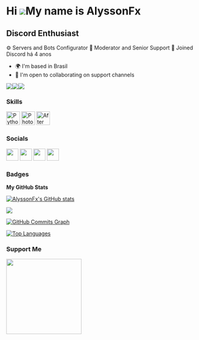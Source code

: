 Hi ![](https://user-images.githubusercontent.com/18350557/176309783-0785949b-9127-417c-8b55-ab5a4333674e.gif)My name is AlyssonFx
=================================================================================================================================

Discord Enthusiast
------------------

⚙️ Servers and Bots Configurator
🔦 Moderator and Senior Support
🚕 Joined Discord há 4 anos

* 🌍  I'm based in Brasil
* 🤝  I'm open to collaborating on support channels

<a href="https://www.twitter.com/rodriguezfx_" target="_blank" rel="noreferrer"><img
src="https://img.shields.io/twitter/follow/rodriguezfx_?logo=twitter&style=for-the-badge&color=0891b2&labelColor=1c1917"
/></a><a href="https://www.github.com/AlyssonFx" target="_blank" rel="noreferrer"><img
src="https://img.shields.io/github/followers/AlyssonFx?logo=github&style=for-the-badge&color=0891b2&labelColor=1c1917" /></a><a href="https://www.twitch.tv/alyssonfx_" target="_blank" rel="noreferrer"><img
src="https://img.shields.io/twitch/status/alyssonfx_?logo=twitchsx&style=for-the-badge&color=0891b2&labelColor=1c1917&label=TWITCH+STATUS" /></a>

### Skills

<p align="left">
<a href="https://www.python.org/" target="_blank" rel="noreferrer"><img src="https://raw.githubusercontent.com/danielcranney/readme-generator/main/public/icons/skills/python-colored.svg" width="36" height="36" alt="Python" /></a>
<a href="https://www.adobe.com/uk/products/photoshop.html" target="_blank" rel="noreferrer"><img src="https://raw.githubusercontent.com/danielcranney/readme-generator/main/public/icons/skills/photoshop-colored-dark.svg" width="36" height="36" alt="Photoshop" /></a>
<a href="https://www.adobe.com/uk/products/aftereffects.html" target="_blank" rel="noreferrer"><img src="https://raw.githubusercontent.com/danielcranney/readme-generator/main/public/icons/skills/aftereffects-colored-dark.svg" width="36" height="36" alt="After Effects" /></a>
</p>

### Socials

<p align="left"> <a href="https://discord.com/users/AlyssonFx" target="_blank" rel="noreferrer"><img src="https://raw.githubusercontent.com/danielcranney/readme-generator/main/public/icons/socials/discord.svg" width="32" height="32" /></a> <a href="https://www.github.com/AlyssonFx" target="_blank" rel="noreferrer"><img src="https://raw.githubusercontent.com/danielcranney/readme-generator/main/public/icons/socials/github-dark.svg" width="32" height="32" /></a> <a href="https://www.twitter.com/rodriguezfx_" target="_blank" rel="noreferrer"><img src="https://raw.githubusercontent.com/danielcranney/readme-generator/main/public/icons/socials/twitter.svg" width="32" height="32" /></a> <a href="https://www.twitch.tv/alyssonfx_" target="_blank" rel="noreferrer"><img src="https://raw.githubusercontent.com/danielcranney/readme-generator/main/public/icons/socials/twitch.svg" width="32" height="32" /></a></p>

### Badges

<b>My GitHub Stats</b>

<a href="http://www.github.com/AlyssonFx"><img src="https://github-readme-stats.vercel.app/api?username=AlyssonFx&show_icons=true&hide=prs,issues,&count_private=true&title_color=0891b2&text_color=ffffff&icon_color=0891b2&bg_color=1c1917&hide_border=true&show_icons=true" alt="AlyssonFx's GitHub stats" /></a>

<a href="http://www.github.com/AlyssonFx"><img src="https://github-readme-streak-stats.herokuapp.com/?user=AlyssonFx&stroke=ffffff&background=1c1917&ring=0891b2&fire=0891b2&currStreakNum=ffffff&currStreakLabel=0891b2&sideNums=ffffff&sideLabels=ffffff&dates=ffffff&hide_border=true" /></a>

<a href="http://www.github.com/AlyssonFx"><img src="https://activity-graph.herokuapp.com/graph?username=AlyssonFx&bg_color=1c1917&color=ffffff&line=0891b2&point=ffffff&area_color=1c1917&area=true&hide_border=true&custom_title=GitHub%20Commits%20Graph" alt="GitHub Commits Graph" /></a>

<a href="https://github.com/AlyssonFx" align="left"><img src="https://github-readme-stats.vercel.app/api/top-langs/?username=AlyssonFx&langs_count=10&title_color=0891b2&text_color=ffffff&icon_color=0891b2&bg_color=1c1917&hide_border=true&locale=en&custom_title=Top%20%Languages" alt="Top Languages" /></a>

### Support Me

<a href="https://www.buymeacoffee.com/alyssonfx"><img src="https://cdn.buymeacoffee.com/buttons/v2/default-yellow.png" width="200" /></a>
